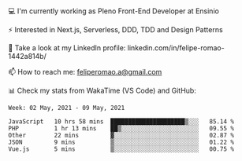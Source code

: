 💻 I'm currently working as Pleno Front-End Developer at Ensinio

⚡ Interested in Next.js, Serverless, DDD, TDD and Design Patterns

👥 Take a look at my LinkedIn profile: linkedin.com/in/felipe-romao-1442a814b/

📫 How to reach me: feliperomao.a@gmail.com

📊 Check my stats from WakaTime (VS Code) and GitHub:

<!--START_SECTION:waka-->
```text
Week: 02 May, 2021 - 09 May, 2021

JavaScript   10 hrs 58 mins  █████████████████████▒░░░   85.14 % 
PHP          1 hr 13 mins    ██▒░░░░░░░░░░░░░░░░░░░░░░   09.55 % 
Other        22 mins         ▓░░░░░░░░░░░░░░░░░░░░░░░░   02.87 % 
JSON         9 mins          ▒░░░░░░░░░░░░░░░░░░░░░░░░   01.22 % 
Vue.js       5 mins          ▒░░░░░░░░░░░░░░░░░░░░░░░░   00.75 % 
```
<!--END_SECTION:waka-->

